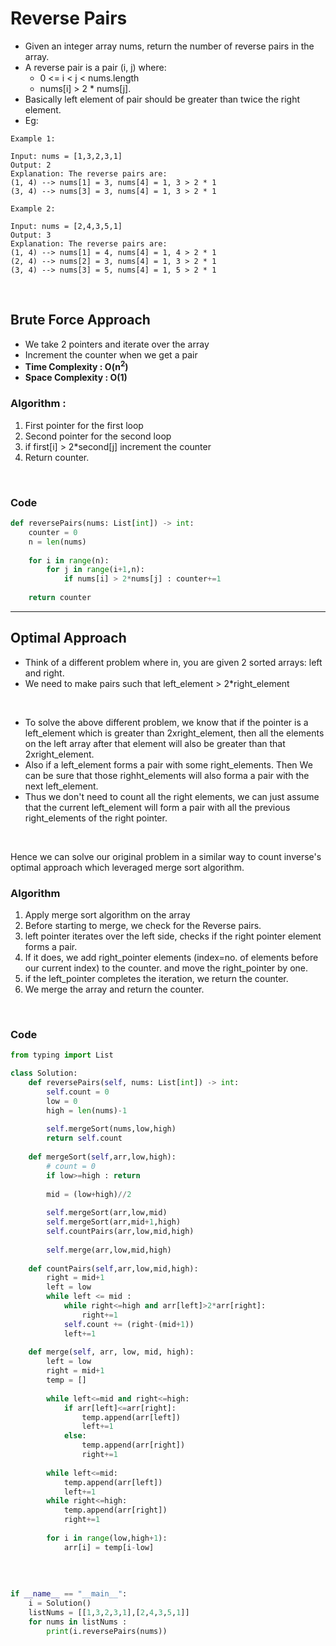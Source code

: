 # Reverse Pairs 

- Given an integer array nums, return the number of reverse pairs in the array.
- A reverse pair is a pair (i, j) where:
    - 0 <= i < j < nums.length 
    - nums[i] > 2 * nums[j].
- Basically left element of pair should be greater than twice the right element.
- Eg:

```
Example 1:

Input: nums = [1,3,2,3,1]
Output: 2
Explanation: The reverse pairs are:
(1, 4) --> nums[1] = 3, nums[4] = 1, 3 > 2 * 1
(3, 4) --> nums[3] = 3, nums[4] = 1, 3 > 2 * 1

Example 2:

Input: nums = [2,4,3,5,1]
Output: 3
Explanation: The reverse pairs are:
(1, 4) --> nums[1] = 4, nums[4] = 1, 4 > 2 * 1
(2, 4) --> nums[2] = 3, nums[4] = 1, 3 > 2 * 1
(3, 4) --> nums[3] = 5, nums[4] = 1, 5 > 2 * 1
```

<br>

## Brute Force Approach 

- We take 2 pointers and iterate over the array
- Increment the counter when we get a pair 
- **Time Complexity : O(n<sup>2</sup>)**
- **Space Complexity : O(1)**
  
### Algorithm : 

1. First pointer for the first loop
2. Second pointer for the second loop
3. if first[i] > 2*second[j] increment the counter
4. Return counter.

<br>

### Code 

```python 
def reversePairs(nums: List[int]) -> int:
    counter = 0
    n = len(nums)
    
    for i in range(n):
        for j in range(i+1,n):
            if nums[i] > 2*nums[j] : counter+=1
    
    return counter
```

---

## Optimal Approach 

- Think of a different problem where in, you are given 2 sorted arrays: left and right.
- We need to make pairs such that left_element > 2*right_element

<br>

- To solve the above different problem, we know that if the pointer is a left_element which is greater than 2xright_element, then all the elements on the left array after that element will also be greater than that 2xright_element.
- Also if a left_element forms a pair with some right_elements. Then We can be sure that those righht_elements will also forma a pair with the next left_element.
- Thus we don't need to count all the right elements, we can just assume that the current left_element will form a pair with all the previous right_elements of the right pointer.

<br>

Hence we can solve our original problem in a similar way to count inverse's optimal approach which leveraged merge sort algorithm.

### Algorithm 

1. Apply merge sort algorithm on the array
2. Before starting to merge, we check for the Reverse pairs.
3. left pointer iterates over the left side, checks if the right pointer element forms a pair.
4. If it does, we add right_pointer elements (index=no. of elements before our current index) to the counter. and move the right_pointer by one.
5. if the left_pointer completes the iteration, we return the counter.
6. We merge the array and return the counter.

<br>

### Code 

```python
from typing import List 

class Solution:
    def reversePairs(self, nums: List[int]) -> int:
        self.count = 0
        low = 0
        high = len(nums)-1
        
        self.mergeSort(nums,low,high)
        return self.count
    
    def mergeSort(self,arr,low,high):
        # count = 0
        if low>=high : return 
        
        mid = (low+high)//2
        
        self.mergeSort(arr,low,mid)
        self.mergeSort(arr,mid+1,high)
        self.countPairs(arr,low,mid,high)
        
        self.merge(arr,low,mid,high)
    
    def countPairs(self,arr,low,mid,high):
        right = mid+1
        left = low
        while left <= mid :
            while right<=high and arr[left]>2*arr[right]:
                right+=1
            self.count += (right-(mid+1))
            left+=1
    
    def merge(self, arr, low, mid, high):
        left = low
        right = mid+1
        temp = []
        
        while left<=mid and right<=high:
            if arr[left]<=arr[right]:
                temp.append(arr[left])
                left+=1
            else:
                temp.append(arr[right])
                right+=1
        
        while left<=mid:
            temp.append(arr[left])
            left+=1
        while right<=high:
            temp.append(arr[right])
            right+=1
        
        for i in range(low,high+1):
            arr[i] = temp[i-low]
            
        
        
    
if __name__ == "__main__":
    i = Solution()
    listNums = [[1,3,2,3,1],[2,4,3,5,1]]
    for nums in listNums : 
        print(i.reversePairs(nums))
```